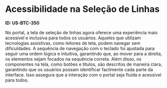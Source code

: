 # Acessibilidade na Seleção de Linhas

**ID: US-BTC-350**

No portal, a tela de seleção de linhas agora oferece uma experiência mais acessível e inclusiva para todos os usuários. Aqueles que utilizam tecnologias assistivas, como leitores de tela, podem navegar sem dificuldades. A sequência de navegação com o teclado foi ajustada para seguir uma ordem lógica e intuitiva, garantindo que, ao mover para a direita, os elementos sejam focados na sequência correta. Além disso, os componentes na tela, como botões e títulos, são descritos de maneira clara, garantindo que os usuários possam identificar facilmente cada parte da interface. Isso assegura que a interação com o portal seja fluida e acessível para todos.